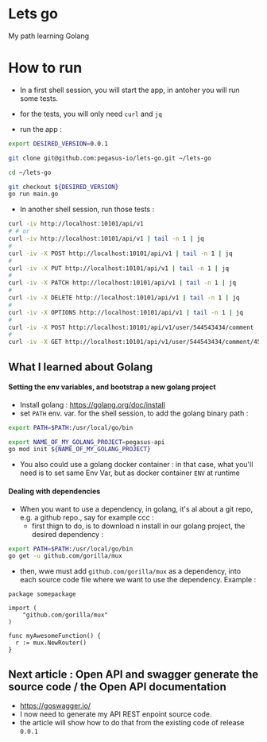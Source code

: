 # Lets go

My path learning Golang


# How to run

* In a first shell session, you will start the app, in antoher you will run some tests.
* for the tests, you will only need `curl` and `jq`

* run the app :

```bash
export DESIRED_VERSION=0.0.1

git clone git@github.com:pegasus-io/lets-go.git ~/lets-go

cd ~/lets-go

git checkout ${DESIRED_VERSION}
go run main.go
```

* In another shell session, run those tests :

```bash
curl -iv http://localhost:10101/api/v1
# # or
curl -iv http://localhost:10101/api/v1 | tail -n 1 | jq
#
curl -iv -X POST http://localhost:10101/api/v1 | tail -n 1 | jq
#
curl -iv -X PUT http://localhost:10101/api/v1 | tail -n 1 | jq
#
curl -iv -X PATCH http://localhost:10101/api/v1 | tail -n 1 | jq
#
curl -iv -X DELETE http://localhost:10101/api/v1 | tail -n 1 | jq
#
curl -iv -X OPTIONS http://localhost:10101/api/v1 | tail -n 1 | jq
#
curl -iv -X POST http://localhost:10101/api/v1/user/544543434/comment | tail -n 1 | jq
#
curl -iv -X GET http://localhost:10101/api/v1/user/544543434/comment/45446464634 | tail -n 1 | jq
```

## What I learned about Golang

#### Setting the env variables, and bootstrap a new golang project

* Install golang : https://golang.org/doc/install
* set `PATH` env. var. for the shell session, to add the golang binary path :

```bash
export PATH=$PATH:/usr/local/go/bin

export NAME_OF_MY_GOLANG_PROJECT=pegasus-api
go mod init ${NAME_OF_MY_GOLANG_PROJECT}
```

* You also could use a golang docker container : in that case, what you'll need is to set same Env Var, but as docker container `ENV` at runtime

#### Dealing with dependencies

* When you want to use a dependency, in golang, it's al about a git repo, e.g. a github repo., say for example ccc :
  * first thign to do, is to download n install in our golang project, the desired dependency :

```bash
export PATH=$PATH:/usr/local/go/bin
go get -u github.com/gorilla/mux
```
  * then, wwe must add `github.com/gorilla/mux` as a dependency, into each source code file where we want to use the dependency. Example :

```Golang
package somepackage

import (
    "github.com/gorilla/mux"
)

func myAwesomeFunction() {
  r := mux.NewRouter()
}

```

## Next article : Open API and swagger generate the source code / the Open API documentation

* https://goswagger.io/
* I now need to generate my API REST enpoint source code.
* the article will show how to do that from the existing code of release `0.0.1`
